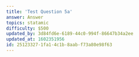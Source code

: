 ```yaml
---
title: 'Test Question 5a'
answer: Answer
topics: statamic
difficulty: $500
updated_by: 3d84fd6e-6189-44c0-994f-86647b34a2ee
updated_at: 1602351956
id: 25123327-1fa1-4c1b-8aab-f73a80e98f63
---
```

